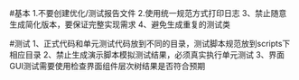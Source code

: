 #基本
1.不要创建优化/测试报告文件
2.使用统一规范方式打印日志
3、禁止随意生成简化版本，要保证完整实现需求
4、避免生成重复的测试类

#测试
1、正式代码和单元测试代码放到不同的目录，测试脚本规范放到scripts下相应目录
2、禁止生成演示脚本模拟测试结果，必须真实执行单元测试
3、界面GUI测试需要使用检查界面组件层次树结果是否符合预期

